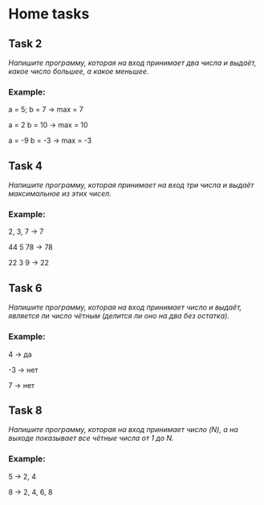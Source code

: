 # Home tasks

## Task 2
*Напишите программу, которая на вход
принимает два числа и выдаёт, какое число большее, а
какое меньшее.*

### Example: 

a = 5; b = 7 -> max = 7

a = 2 b = 10 -> max = 10

a = -9 b = -3 -> max = -3

## Task 4
*Напишите программу, которая принимает на
вход три числа и выдаёт максимальное из этих чисел.*

### Example: 

2, 3, 7 -> 7

44 5 78 -> 78

22 3 9 -> 22

## Task 6
*Напишите программу, которая на вход
принимает число и выдаёт, является ли число чётным
(делится ли оно на два без остатка).*

### Example: 

4 -> да

-3 -> нет

7 -> нет

## Task 8
*Напишите программу, которая на вход
принимает число (N), а на выходе показывает все чётные
числа от 1 до N.*

### Example: 

5 -> 2, 4

8 -> 2, 4, 6, 8
